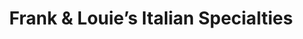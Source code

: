 ---
title: "Frank & Louie’s Italian Specialties"
url: /rehoboth-beach/frank-und-louies-italian-specialties/
shop: Feinkost
---